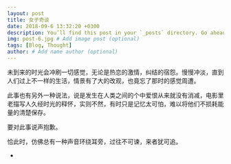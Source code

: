 ```yaml
---
layout: post
title: 女子奇谈
date: 2018-09-6 13:32:20 +0300
description: You’ll find this post in your `_posts` directory. Go ahead and edit it and re-build the site to see your changes. # Add post description (optional)
img: post-6.jpg # Add image post (optional)
tags: [Blog, Thought]
author: # Add name author (optional)
---
```


未到来的时光会冲刷一切感觉，无论是热恋的激情，纠结的宿怨。慢慢冲淡，直到人们过上不一样的生活，情景有了大的改观，也竟忘了那时的感觉周遭。

此事也有另外一种说法，说是发生在人类之间的个中爱恨从来就没有消减，电影里老描写人久经时光的释怀，实则不然，有时只是记忆太可怕，难以将他们不损耗能量的清楚保存。

要对此事说声抱歉。

恰此时，仿佛总有一种声音环绕耳旁，过往不可谏，来者犹可追。

-



